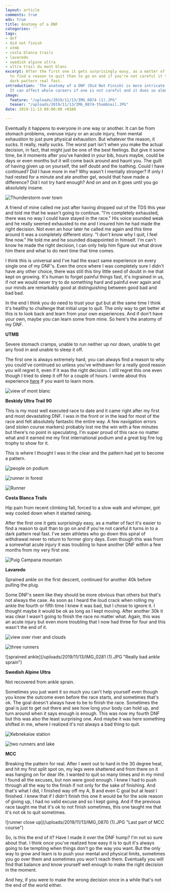 ```yaml
---
layout: article
comments: true
ads: true
title: Anatomy of a DNF
categories: ''
tags:
- dnf
- did not finish
- utmb
- costa blanca trails
- lavaredo
- swedish alpine ultra
- ultra trail du mont blanc
excerpt: After the first one it gets surprisingly easy, as a matter of fact it's easier
  to find a reason to quit than to go on and if you're not careful it turns into a
  dark pattern real fast.
introduction: 'The anatomy of a DNF (Did Not Finish) is more intricate than one thinks.
  It can affect whole careers if one is not careful and it does so almost unseeingly. '
image:
  feature: "/uploads/2019/11/13/IMG_0874 (1).JPG"
  teaser: "/uploads/2019/11/13/IMG_0874-thumbnail.JPG"
date: 2019-11-13 00:00:00 +0100

---
```

Eventually it happens to everyone in one way or another. It can be from stomach problems, overuse injury or an acute injury, from mental exhaustion to just pure physical exhaustion. But whatever the reason, it sucks. It really, really sucks. The worst part isn't when you make the actual decision, in fact, that might just be one of the best feelings. But give it some time, be it moments after you've handed in your bib, hours maybe, could be days or even months but it will come back around and haunt you. The guilt of having given up on yourself, the self doubt and the loathing. Could I have continued? Did I have more in me? Why wasn't I mentally stronger? If only I had rested for a minute and ate another gel, would that have made a difference? Did I not try hard enough? And on and on it goes until you go absolutely insane.

![Thunderstorm over town](/uploads/2019/11/13/IMG_0074.JPG "Thunderstorm rolling in")

A friend of mine called me just after having dropped out of the TDS this year and told me that he wasn't going to continue. "I'm completely exhausted, there was no way I could have stayed in the race." His voice sounded weak and he really seemed exhausted to me and I insured him he had made the right decision. Not even an hour later he called me again and this time around it was a completely different story. "I don't know why I quit, I feel fine now." He told me and he sounded disappointed in himself. I'm can't know he made the right decision, I can only help him figure out what drove him there and what to do next time that time comes.

I think this is universal and I've had the exact same experience on every single one of my DNF's. Even the once where I was completely sure I didn't have any other choice, there was still this tiny little seed of doubt in me that kept on growing. It's human to forget painful things fast, it's ingrained in us, if not we would never try to do something hard and painful ever again and our minds are remarkably good at distinguishing between good bad and bad bad.

In the end I think you do need to trust your gut but at the same time I think it's healthy to challenge that initial urge to quit. The only way to get better at this is to look back and learn from your own experiences. And if don't have your own, maybe you can learn some from mine. So here's the anatomy of my DNF.

**UTMB**

Severe stomach cramps, unable to run neither up nor down, unable to get any food in and unable to sleep it off.

The first one is always extremely hard, you can always find a reason to why you could've continued so unless you've withdrawn for a really good reason you will regret it, even if it was the right decision. I still regret this one even though I tried to sleep it off for a couple of hours. I wrote about this experience [here](http://desolaterunner.com/journal/race-report-utmb-2018/ "Race report utmb 2018") if you want to learn more.

![view of mont blanc](/uploads/2019/11/13/IMG_8154.JPG "View of Mont Blanc")

**Beskidy Ultra Trail 90**

This is my most well executed race to date and it came right after my first and most devastating DNF. I was in the front or in the lead for most of the race and felt absolutely fantastic the entire way. A few navigation errors (and stolen course markers) probably lost me the win with a few minutes but there's no point in speculating. I'm super proud of this race no matter what and it earned me my first international podium and a great big fire log trophy to show for it.

This is where I thought I was in the clear and the pattern had yet to become a pattern.

![people on podium](/uploads/2019/11/13/43031871_2215647272014492_5760988927188008960_o.JPG "Beskidy Ultra Trail podium")

![runner in forest](/uploads/2019/11/13/42918026_1896725840419631_6432022668916031488_o.JPG "Descending in the morning")

![Runner](/uploads/2019/11/13/43062476_2215643495348203_8523210436810637312_o.JPG "Me running Beskidy Ultra Trail")

**Costa Blanca Trails**

Hip pain from recent climbing fall, forced to a slow walk and whimper, got way cooled down when it started raining.

After the first one it gets surprisingly easy, as a matter of fact it's easier to find a reason to quit than to go on and if you're not careful it turns in to a dark pattern real fast. I've seen athletes who go down this spiral of withdrawal never to return to former glory days. Even though this was from a somewhat acute injury it was troubling to have another DNF within a few months from my very first one.

![Puig Campana mountain](/uploads/2019/11/13/IMG_8588.JPG "Puig Campana mountain")

**Lavaredo**

Sprained ankle on the first descent, continued for another 40k before pulling the plug.

Some DNF's seem like they should be more obvious than others but that's not always the case. As soon as I heard the loud crack when rolling my ankle the fourth or fifth time I knew it was bad, but I chose to ignore it. I thought maybe it would be ok as long as I kept moving. After another 30k it was clear I wasn't going to finish the race no matter what. Again, this was an acute injury but even more troubling that I now had three for four and this wasn't the end of it.

![view over river and clouds](/uploads/2019/11/13/IMG_0265.JPG "Lavaredo midpoint")

![three runners](/uploads/2019/11/13/IMG_0115.JPG "Lavaredo recce")

![sprained ankle](/uploads/2019/11/13/IMG_0281 (1).JPG "Really bad ankle sprain")

**Swedish Alpine Ultra**

Not recovered from ankle sprain.

Sometimes you just want it so much you can't help yourself even though you know the outcome even before the race starts, and sometimes that's ok. The goal doesn't always have to be to finish the race. Sometimes the goal is just to get out there and see how long your body can hold up, and turn around when it says enough is enough. This was now my fourth DNF but this was also the least surprising one. And maybe it was here something shifted in me, where I realized it's not always a bad thing to quit.

![Kebnekaise station](/uploads/2019/11/13/IMG_0443.JPG "Kebnekaise station")

![two runners and lake](/uploads/2019/11/13/IMG_0464.JPG "Torneträsk")

**MCC**

Breaking the pattern for real. After I went out to hard in the 30 degree heat, and hit my first split spot on, my legs were shattered and from there on it was hanging on for dear life. I wanted to quit so many times and in my mind I found all the excuses, but non were good enough. I knew I had to push through all the way to the finish if not only for the sake of finishing. And that's what I did, I finished way off my A, B and even C goal but at least I finished. I knew that if I didn't finish this one it would be for the sole reason of giving up, I had no valid excuse and so I kept going. And if the previous race taught me that it's ok to not finish sometimes, this one taught me that it's not ok to quit sometimes.

![runner close up](/uploads/2019/11/13/IMG_0870 (1).JPG "Last part of MCC course")

So, is this the end of it? Have I made it over the DNF hump? I'm not so sure about that. I think once you've realized how easy it is to quit it's always going to be tempting when things don't go the way you want. But the only way to grow and learn is to push your mental and physical limits, sometimes you go over them and sometimes you won't reach them. Eventually you will find that balance and know yourself well enough to make the right decision in the moment.

And hey, if you were to make the wrong decision once in a while that's not the end of the world either.
